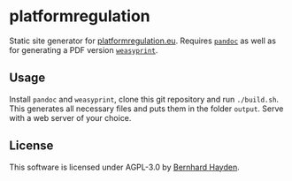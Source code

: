 # platformregulation

Static site generator for [platformregulation.eu](https://platformregulation.eu). Requires [`pandoc`](https://pandoc.org) as well as for generating a PDF version [`weasyprint`](https://weasyprint.org/).

## Usage

Install `pandoc` and `weasyprint`, clone this git repository and run `./build.sh`. This generates all necessary files and puts them in the folder `output`. Serve with a web server of your choice.

## License

This software is licensed under AGPL-3.0 by [Bernhard Hayden](https://github.com/burnoutberni).
